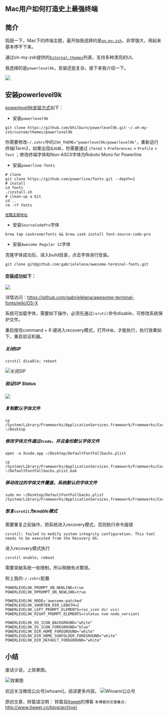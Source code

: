 Mac用户如何打造史上最强终端
---

## 简介

捣鼓一下，Mac下的终端主题，最开始我选择的是[`on-my-zsh`](https://github.com/robbyrussell/oh-my-zsh)，非常强大，用起来基本停不下来。

通过oh-my-zsh提供的[`External-themes`](https://github.com/robbyrussell/oh-my-zsh/wiki/External-themes)列表，支持多种漂亮的UI。

我选择的是`powerlevel9k`，安装还挺复杂，接下来我介绍一下。

![](https://camo.githubusercontent.com/31da002de611cfef95f6daaa8b1baedef4079703/687474703a2f2f6268696c6275726e2e6f72672f636f6e74656e742f696d616765732f323031352f30312f706c396b2d696d70726f7665642e706e67)

## 安装powerlevel9k

[powerlevel9k安装方式](https://github.com/bhilburn/powerlevel9k#installation)如下：

* 安装`powerlevel9k`

```
git clone https://github.com/bhilburn/powerlevel9k.git ~/.oh-my-zsh/custom/themes/powerlevel9k
```

你需要修改`~/.zshrc`中的`ZSH_THEME="powerlevel9k/powerlevel9k"`，重新运行终端iTerm2，如果出现`乱码框`，你需要通过 `iTerm2` > `Preferences` > `Profile` > `Text` ；修改终端字体和Non-ASCII字体为Roboto Mono for Powerline

* 安装`powerline-fonts`

```
# clone
git clone https://github.com/powerline/fonts.git --depth=1
# install
cd fonts
./install.sh
# clean-up a bit
cd ..
rm -rf fonts
```

[`炫酷主题地址`](https://github.com/bhilburn/powerlevel9k/wiki/Show-Off-Your-Config)

* 安装`SourceCodePro`字体

```
brew tap caskroom/fonts && brew cask install font-source-code-pro
```

* 安装`Awesome Regular 12`字体

克隆字体成功后，进入build目录，点击字体进行安装。
```
git clone git@github.com:gabrielelana/awesome-terminal-fonts.git
```

#### 安装成功如下：

![](https://cloud.githubusercontent.com/assets/990216/17275518/d954bb16-56d0-11e6-9a1d-a7d89b86ae1a.png)

详情访问：https://github.com/gabrielelana/awesome-terminal-fonts/wiki/OS-X

系统可加载字体，需要如下操作，必须先通过`csrutil`命令disable，可修改系统保护文件。

重启按住command + R 键进入recovery模式，打开`终端`，才能执行，执行效果如下，重启验证机器。

##### 关闭SIP
```
csrutil disable; reboot
```

![关闭SIP](https://github.com/itweet/labs/raw/master/mac/img/csrutil-disabled.jpg)

##### 验证SIP Status

![](https://github.com/itweet/labs/raw/master/mac/img/csrutil-status.png)

##### 复制默认字体文件
```
cp /System/Library/Frameworks/ApplicationServices.framework/Frameworks/CoreText.framework/Resources/DefaultFontFallbacks.plist ~/Desktop
```

##### 修改字体文件通过`Xcode`，并且备份默认字体文件
```
open -a Xcode.app ~/Desktop/DefaultFontFallbacks.plist

cp /System/Library/Frameworks/ApplicationServices.framework/Frameworks/CoreText.framework/Resources/DefaultFontFallbacks.plist ~/DefaultFontFallbacks.plist.bak
```

##### 移动改过的字体文件覆盖，系统默认的字体文件
```
sudo mv ~/Desktop/DefaultFontFallbacks.plist /System/Library/Frameworks/ApplicationServices.framework/Frameworks/CoreText.framework/Resources/DefaultFontFallbacks.plist
```

##### 恢复`csrutil`为enable模式

需要重复之前操作，把系统进入recovery模式，否则执行命令报错
```
csrutil: failed to modify system integrity configuration. This tool needs to be executed from the Recovery OS.
```

进入recovery模式执行
```
csrutil enable; reboot
```

需要突破系统一些限制，所以稍微有点繁琐。

附上我的`~/.zshrc`配置

```
POWERLEVEL9K_PROMPT_ON_NEWLINE=true
POWERLEVEL9K_RPROMPT_ON_NEWLINE=true

POWERLEVEL9K_MODE='awesome-patched'
POWERLEVEL9K_SHORTEN_DIR_LENGTH=2
POWERLEVEL9K_LEFT_PROMPT_ELEMENTS=(os_icon dir vcs)
POWERLEVEL9K_RIGHT_PROMPT_ELEMENTS=(status nvm node_version)

POWERLEVEL9K_OS_ICON_BACKGROUND="white"
POWERLEVEL9K_OS_ICON_FOREGROUND="blue"
POWERLEVEL9K_DIR_HOME_FOREGROUND="white"
POWERLEVEL9K_DIR_HOME_SUBFOLDER_FOREGROUND="white"
POWERLEVEL9K_DIR_DEFAULT_FOREGROUND="white"
```

## 小结

废话少说，上效果图。

![效果图](https://camo.githubusercontent.com/80ec23fda88d2f445906a3502690f22827336736/687474703a2f2f692e696d6775722e636f6d2f777942565a51792e676966)

欢迎关注微信公众号[whoami]，阅读更多内容。
![Whoami公众号](https://github.com/itweet/labs/raw/master/common/img/weixin_public.gif)

原创文章，转载请注明： 转载自[Itweet](http://www.itweet.cn)的博客
`本博客的文章集合:` http://www.itweet.cn/blog/archive/


